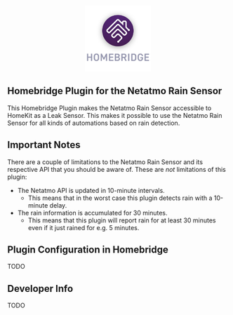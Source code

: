 <p align="center">
<img src="https://github.com/homebridge/branding/raw/master/logos/homebridge-wordmark-logo-vertical.png" width="150">
</p>

## Homebridge Plugin for the Netatmo Rain Sensor
This Homebridge Plugin makes the Netatmo Rain Sensor accessible to HomeKit as a Leak Sensor.
This makes it possible to use the Netatmo Rain Sensor for all kinds of automations based on rain detection.

## Important Notes
There are a couple of limitations to the Netatmo Rain Sensor and its respective API that you should be aware of. These are *not* limitations of this plugin:
* The Netatmo API is updated in 10-minute intervals.
  * This means that in the worst case this plugin detects rain with a 10-minute delay.
* The rain information is accumulated for 30 minutes.
  *  This means that this plugin will report rain for at least 30 minutes even if it just rained for e.g. 5 minutes.

## Plugin Configuration in Homebridge
TODO

## Developer Info
TODO